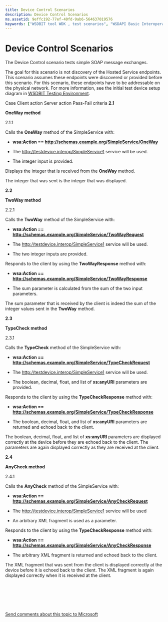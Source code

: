 ```yaml
---
title: Device Control Scenarios
description: Device Control Scenarios
ms.assetid: 9effc192-77ef-40fd-9ab6-564637019576
keywords: ["WSDBIT tool WDK , test scenarios", "WSDAPI Basic Interoperability Tool WDK , test scenarios", "scenarios WDK WSDBIT", "test scenarios WDK WSDBIT", "Device Control scenario WDK WSDBIT"]
---
```


# Device Control Scenarios


The Device Control scenario tests simple SOAP message exchanges.

The goal for this scenario is not discovery of the Hosted Service endpoints. This scenario assumes these endpoints were discovered or provided before this scenario. For this scenario, these endpoints have to be addressable on the physical network. For more information, see the initial test device setup diagram in [WSDBIT Testing Environment](wsdbit-testing-environment.md).

Case
Client action
Server action
Pass-Fail criteria
**2.1**

**OneWay method**

2.1.1

Calls the **OneWay** method of the SimpleService with:

-   **wsa:Action == http://schemas.example.org/SimpleService/OneWay**

-   The http://testdevice.interop/SimpleService1 service will be used.

-   The integer input is provided.

Displays the integer that is received from the **OneWay** method.

The integer that was sent is the integer that was displayed.

**2.2**

**TwoWay method**

2.2.1

Calls the **TwoWay** method of the SimpleService with:

-   **wsa:Action == http://schemas.example.org/SimpleService/TwoWayRequest**

-   The http://testdevice.interop/SimpleService1 service will be used.

-   The two integer inputs are provided.

Responds to the client by using the **TwoWayResponse** method with:

-   **wsa:Action == http://schemas.example.org/SimpleService/TwoWayResponse**

-   The sum parameter is calculated from the sum of the two input parameters.

The sum parameter that is received by the client is indeed the sum of the integer values sent in the **TwoWay** method.

**2.3**

**TypeCheck method**

2.3.1

Calls the **TypeCheck** method of the SimpleService with:

-   **wsa:Action == http://schemas.example.org/SimpleService/TypeCheckRequest**

-   The http://testdevice.interop/SimpleService1 service will be used.

-   The boolean, decimal, float, and list of **xs:anyURI** parameters are provided.

Responds to the client by using the **TypeCheckResponse** method with:

-   **wsa:Action == http://schemas.example.org/SimpleService/TypeCheckResponse**

-   The boolean, decimal, float, and list of **xs:anyURI** parameters are returned and echoed back to the client.

The boolean, decimal, float, and list of **xs:anyURI** parameters are displayed correctly at the device before they are echoed back to the client. The parameters are again displayed correctly as they are received at the client.

**2.4**

**AnyCheck method**

2.4.1

Calls the **AnyCheck** method of the SimpleService with:

-   **wsa:Action == http://schemas.example.org/SimpleService/AnyCheckRequest**

-   The http://testdevice.interop/SimpleService1 service will be used

-   An arbitrary XML fragment is used as a parameter.

Responds to the client by using the **TypeCheckResponse** method with:

-   **wsa:Action == http://schemas.example.org/SimpleService/AnyCheckResponse**

-   The arbitrary XML fragment is returned and echoed back to the client.

The XML fragment that was sent from the client is displayed correctly at the device before it is echoed back to the client. The XML fragment is again displayed correctly when it is received at the client.

 

 

 

[Send comments about this topic to Microsoft](mailto:wsddocfb@microsoft.com?subject=Documentation%20feedback%20[devtest\devtest]:%20Device%20Control%20Scenarios%20%20RELEASE:%20%2811/17/2016%29&body=%0A%0APRIVACY%20STATEMENT%0A%0AWe%20use%20your%20feedback%20to%20improve%20the%20documentation.%20We%20don't%20use%20your%20email%20address%20for%20any%20other%20purpose,%20and%20we'll%20remove%20your%20email%20address%20from%20our%20system%20after%20the%20issue%20that%20you're%20reporting%20is%20fixed.%20While%20we're%20working%20to%20fix%20this%20issue,%20we%20might%20send%20you%20an%20email%20message%20to%20ask%20for%20more%20info.%20Later,%20we%20might%20also%20send%20you%20an%20email%20message%20to%20let%20you%20know%20that%20we've%20addressed%20your%20feedback.%0A%0AFor%20more%20info%20about%20Microsoft's%20privacy%20policy,%20see%20http://privacy.microsoft.com/default.aspx. "Send comments about this topic to Microsoft")




